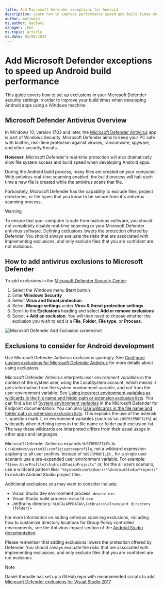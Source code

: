 ```yaml
---
title: Add Microsoft Defender exceptions for Android
description: Learn how to improve performance speed and build times by updating Microsoft Defender settings to exclude checking specified file types.
author: mattwojo 
ms.author: mattwoj 
manager: jken
ms.topic: article
ms.date: 03/08/2024
---
```


# Add Microsoft Defender exceptions to speed up Android build performance

This guide covers how to set up exclusions in your Microsoft Defender security settings in order to improve your build times when developing Android apps using a Windows machine.

## Microsoft Defender Antivirus Overview

In Windows 10, version 1703 and later, the [Microsoft Defender Antivirus](/windows/security/threat-protection/windows-defender-antivirus/windows-defender-security-center-antivirus) app is part of Windows Security. Microsoft Defender aims to keep your PC safe with built-in, real-time protection against viruses, ransomware, spyware, and other security threats.

**However**, Microsoft Defender's real-time protection will also dramatically slow file system access and build speed when developing Android apps.

During the Android build process, many files are created on your computer. With antivirus real-time scanning enabled, the build process will halt each time a new file is created while the antivirus scans that file.

Fortunately, Microsoft Defender has the capability to exclude files, project directories, or file types that you know to be secure from it's antivirus scanning process.

> [!WARNING]
> To ensure that your computer is safe from malicious software, you should not completely disable real-time scanning or your Microsoft Defender antivirus software.
> Defining exclusions lowers the protection offered by Defender. You should always evaluate the risks that are associated with implementing exclusions, and only exclude files that you are confident are not malicious.

## How to add antivirus exclusions to Microsoft Defender

To add exclusions in the [Microsoft Defender Security Center](windowsdefender://):

1. Select the Windows menu **Start** button
2. Enter **Windows Security**
3. Select **Virus and threat protection**
4. Select **Manage settings** under **Virus & threat protection settings**
5. Scroll to the **Exclusions** heading and select **Add or remove exclusions**
6. Select **+ Add an exclusion**. You will then need to choose whether the exclusion you wish to add is a **File**, **Folder**, **File type**, or **Process**.

![Microsoft Defender Add Exclusion screenshot](../images/windows-defender-exclusions.png)

## Exclusions to consider for Android development

Use Microsoft Defender Antivirus exclusions sparingly. See [Configure custom exclusions for Microsoft Defender Antivirus](/microsoft-365/security/defender-endpoint/configure-exclusions-microsoft-defender-antivirus) for more details about using exclusions.

Microsoft Defender Antivirus interprets *user environment variables* in the context of the system user, using the LocalSystem account, which means it gets information from the system environment variable, and not from the user environment variable. See [Using incorrect environment variables as wildcards in the file name and folder path or extension exclusion lists](/microsoft-365/security/defender-endpoint/common-exclusion-mistakes-microsoft-defender-antivirus#using-incorrect-environment-variables-as-wildcards-in-the-file-name-and-folder-path-or-extension-exclusion-lists). You can find a list of [System environment variables](/microsoft-365/security/defender-endpoint/configure-extension-file-exclusions-microsoft-defender-antivirus#system-environment-variables) in the Microsoft Defender for Endpoint documentation. You can also [Use wildcards in the file name and folder path or extension exclusion lists](/microsoft-365/security/defender-endpoint/configure-extension-file-exclusions-microsoft-defender-antivirus#use-wildcards-in-the-file-name-and-folder-path-or-extension-exclusion-lists). This explains the use of the asterisk `*`, question mark `?`, or environment variables (such as `%ALLUSERSPROFILE%`) as wildcards when defining items in the file name or folder path exclusion list. The way these wildcards are interpreted differs from their usual usage in other apps and languages.

Microsoft Defender Antivirus expands `%USERPROFILE%` to `C:\Windows\system32\config\systemprofile`, not a wildcard expression applying to all user profiles.  Instead of `%USERPROFILE%`
, for a single user scenario use a pre-expanded user environment variable. For example: `"${env:UserProfile}\AndroidStudioProjects"` or, for the all users scenario, use a wildcard pattern like: `"%SystemDrive%\Users\*\AndroidStudioProjects"` to include Android Studio project files.

Additional exclusions you may want to consider include:

- Visual Studio dev environment process: `devenv.exe`
- Visual Studio build process: `msbuild.exe`
- JetBrains directory: `%LOCALAPPDATA%\JetBrains\<Transient directory (folder)>`

For more information on adding antivirus scanning exclusions, including how to customize directory locations for Group Policy controlled environments, see the Antivirus Impact section of the [Android Studio documentation](https://developer.android.com/studio/intro/studio-config#antivirus-impact).

Please remember that adding exclusions lowers the protection offered by Defender. You should always evaluate the risks that are associated with implementing exclusions, and only exclude files that you are confident are not malicious.

> [!NOTE]
> Daniel Knoodle has set up a GitHub repo with recommended scripts to add [Microsoft Defender exclusions for Visual Studio 2017](https://gist.github.com/dknoodle/5a66b8b8a3f2243f4ca5c855b323cb7b#file-windows-defender-exclusions-vs-2017-ps1-L10).
